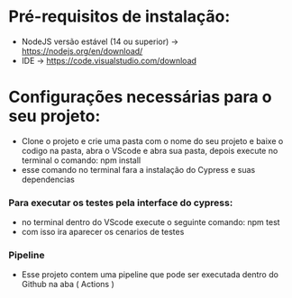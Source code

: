 # Pré-requisitos de instalação:
- NodeJS versão estável (14 ou superior) → https://nodejs.org/en/download/
- IDE → https://code.visualstudio.com/download

# Configurações necessárias para o seu projeto:
- Clone o projeto e crie uma pasta com o nome do seu projeto e baixe o codigo na pasta, abra o VScode e abra sua pasta, depois execute no terminal o comando: npm install
- esse comando no terminal fara a instalação do Cypress e suas dependencias

### Para executar os testes pela interface do cypress:
- no terminal dentro do VScode execute o seguinte comando: npm test
- com isso ira aparecer os cenarios de testes

### Pipeline
- Esse projeto contem uma pipeline que pode ser executada dentro do Github na aba ( Actions )
